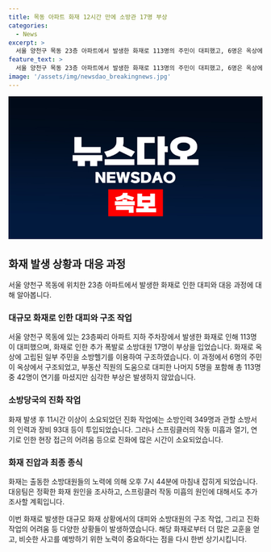 ```yaml
---
title: 목동 아파트 화재 12시간 만에 소방관 17명 부상
categories:
  - News
excerpt: >
  서울 양천구 목동 23층 아파트에서 발생한 화재로 113명의 주민이 대피했고, 6명은 옥상에 고립됐으나 소방헬기에 의해 구조됐다. 화재로 17명의 소방대원이 부상을 입었으며, 스프링클러 작동 실패와 연기와 열기 때문에 진화가 어려웠다. 화재는 11시간 42분 후에 진압됐고, 정확한 원인 조사 중이다. (150자)
feature_text: >
  서울 양천구 목동 23층 아파트에서 발생한 화재로 113명의 주민이 대피했고, 6명은 옥상에 고립됐으나 소방헬기에 의해 구조됐다. 화재로 17명의 소방대원이 부상을 입었으며, 스프링클러 작동 실패와 연기와 열기 때문에 진화가 어려웠다. 화재는 11시간 42분 후에 진압됐고, 정확한 원인 조사 중이다. (150자)
image: '/assets/img/newsdao_breakingnews.jpg'
---
```


<p><img src="/assets/img/newsdao_breakingnews.jpg" alt="koreaapp 속보" /></p>

<h2>화재 발생 상황과 대응 과정</h2>

<p>서울 양천구 목동에 위치한 23층 아파트에서 발생한 화재로 인한 대피와 대응 과정에 대해 알아봅니다.</p>

<h3>대규모 화재로 인한 대피와 구조 작업</h3>

<p>서울 양천구 목동에 있는 23층짜리 아파트 지하 주차장에서 발생한 화재로 인해 113명이 대피했으며, 화재로 인한 추가 폭발로 소방대원 17명이 부상을 입었습니다. 화재로 옥상에 고립된 일부 주민을 소방헬기를 이용하여 구조하였습니다. 이 과정에서 6명의 주민이 옥상에서 구조되었고, 부동산 직원의 도움으로 대피한 나머지 5명을 포함해 총 113명 중 42명이 연기를 마셨지만 심각한 부상은 발생하지 않았습니다.</p>

<h3>소방당국의 진화 작업</h3>

<p>화재 발생 후 11시간 이상이 소요되었던 진화 작업에는 소방인력 349명과 관할 소방서의 인력과 장비 93대 등이 투입되었습니다. 그러나 스프링클러의 작동 미흡과 열기, 연기로 인한 현장 접근의 어려움 등으로 진화에 많은 시간이 소요되었습니다.</p>

<h3>화재 진압과 최종 종식</h3>

<p>화재는 출동한 소방대원들의 노력에 의해 오후 7시 44분에 마침내 잡히게 되었습니다. 대응팀은 정확한 화재 원인을 조사하고, 스프링클러 작동 미흡의 원인에 대해서도 추가 조사할 계획입니다.</p>

<p>이번 화재로 발생한 대규모 화재 상황에서의 대피와 소방대원의 구조 작업, 그리고 진화 작업의 어려움 등 다양한 상황들이 발생하였습니다. 해당 화재로부터 더 많은 교훈을 얻고, 비슷한 사고를 예방하기 위한 노력이 중요하다는 점을 다시 한번 상기시킵니다.</p>

